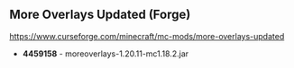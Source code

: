 ## More Overlays Updated (Forge)
https://www.curseforge.com/minecraft/mc-mods/more-overlays-updated

- **4459158** - moreoverlays-1.20.11-mc1.18.2.jar